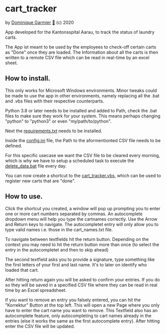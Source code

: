 # cart_tracker
by [Dominique Garmier](https://github.com/dominiquegarmier) [📧](mailto:dominique@garmier.ch) (c) 2020

App developed for the Kantonsspital Aarau, to track the status of laundry carts.

The App ist meant to be used by the employees to check-off certain carts as "Done" once they are loaded.
The Information about all the carts is then written to a remote CSV file which can be read in real-time by an excel sheet.

## How to install.

This only works for Microsoft Windows environments. Minor tweaks could be made to use the app in other environments,
namely replacing all the .bat and .vbs files with their respective counterparts.

Python 3.8 or later needs to be installed and added to Path, check the .bat files to make sure they work for your system.
This means perhaps changing "python" to "python3" or even "my/path/to/python".

Next the [requirements.txt](./requirements.txt) needs to be installed.

Inside the [config.ini](./config.ini) file, the Path to the aformentionted CSV file needs to be defined.

For this specific usecase we want the CSV file to be cleared every morning, which is why we have to setup a scheduled task to execute the [delete_data.bat](./delete_data.bat) file every day.

You can now create a shortcut to the [cart_tracker.vbs](./cart_tracker.vbs), which can be used to register new carts that are "done".

## How to use.

Click the shortcut you created, a window will pop up prompting you to enter one or more cart numbers separated by commas. An autocomplete dropdown menu will help you type the cartnames correctly. Use the Arrow and Return keys to navigate. The autocompletet entry will only allow you to type valid names i.e. those in the cart_names.txt file.

To navigate between textfields hit the return button. Depending on the context you may need to hit the return button more than once (to select the entry in the autocompletet and then to skip ahead)

The second textfield asks you to provide a signature, type something like the first letters of your first and last name. It's to later on identify who loaded that cart.

After hitting return again you will be asked to confirm your entries. If you do so they will be saved in a specified CSV file where they can be read in real time by an Excel spreadsheet.

If you want to remove an entry you falsely entered, you can hit the "Korrektur" Button at the top left. This will open a new Page where you only have to enter the cart name you want to remove. This Textfield also has an autocomplete feature, only autocompleting to cart names already in the entries (else it works the same as the first autocomplete entry). After hitting enter the CSV file will be updated.